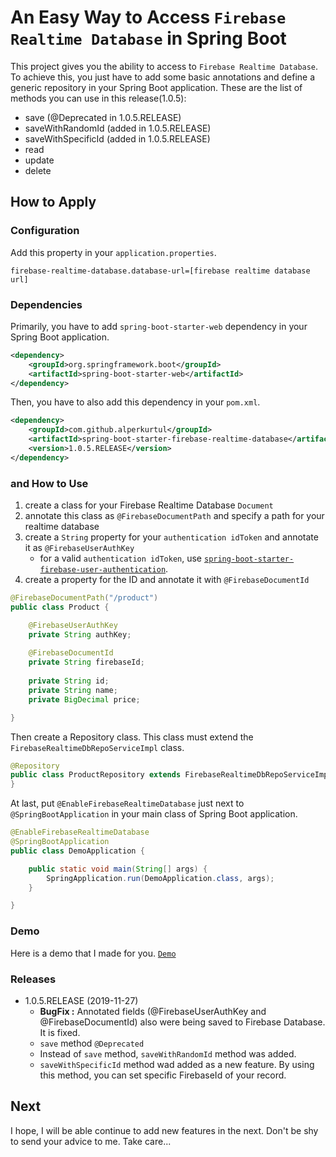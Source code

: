 # An Easy Way to Access `Firebase Realtime Database` in Spring Boot
This project gives you the ability to access to `Firebase Realtime Database`. To achieve this, you just have to add some basic annotations and define a generic repository in your Spring Boot application. These are the list of methods you can use in this release(1.0.5):

- save (@Deprecated in 1.0.5.RELEASE)
- saveWithRandomId (added in 1.0.5.RELEASE)
- saveWithSpecificId (added in 1.0.5.RELEASE)
- read
- update
- delete

## How to Apply

### Configuration
Add this property in your `application.properties`.
```properties
firebase-realtime-database.database-url=[firebase realtime database url]
```

### Dependencies
Primarily, you have to add `spring-boot-starter-web` dependency in your Spring Boot application.
```xml
<dependency>
    <groupId>org.springframework.boot</groupId>
    <artifactId>spring-boot-starter-web</artifactId>
</dependency>
```

Then, you have to also add this dependency in your `pom.xml`.
```xml
<dependency>
    <groupId>com.github.alperkurtul</groupId>
    <artifactId>spring-boot-starter-firebase-realtime-database</artifactId>
    <version>1.0.5.RELEASE</version>
</dependency>
```

### and How to Use
1) create a class for your Firebase Realtime Database `Document`
2) annotate this class as `@FirebaseDocumentPath` and specify a path for your realtime database
3) create a `String` property for your `authentication idToken` and annotate it as `@FirebaseUserAuthKey`
   - for a valid `authentication idToken`, use <a href="https://github.com/alperkurtul/spring-boot-starter-firebase-user-authentication">`spring-boot-starter-firebase-user-authentication`</a>.
4) create a property for the ID and annotate it with `@FirebaseDocumentId`

```java
@FirebaseDocumentPath("/product")
public class Product {

    @FirebaseUserAuthKey
    private String authKey;
    
    @FirebaseDocumentId
    private String firebaseId;
    
    private String id;
    private String name;
    private BigDecimal price;

}
```

Then create a Repository class. This class must extend the `FirebaseRealtimeDbRepoServiceImpl` class.

```java
@Repository
public class ProductRepository extends FirebaseRealtimeDbRepoServiceImpl<Product, String> {
}
```

At last, put `@EnableFirebaseRealtimeDatabase` just next to `@SpringBootApplication` in your main class of Spring Boot application.

```java
@EnableFirebaseRealtimeDatabase
@SpringBootApplication
public class DemoApplication {

    public static void main(String[] args) {
        SpringApplication.run(DemoApplication.class, args);
    }

}
```

### Demo
Here is a demo that I made for you. <a href="https://github.com/alperkurtul/spring-boot-starter-firebase-realtime-database-demo">`Demo`</a>

### Releases
- 1.0.5.RELEASE (2019-11-27)
  - **BugFix :** Annotated fields (@FirebaseUserAuthKey and @FirebaseDocumentId) also were being saved to Firebase Database. It is fixed.
  - `save` method `@Deprecated`
  - Instead of `save` method, `saveWithRandomId` method was added.
  - `saveWithSpecificId` method wad added as a new feature. By using this method, you can set specific FirebaseId of your record.
      

## Next
I hope, I will be able continue to add new features in the next. Don't be shy to send your advice to me.
Take care...
